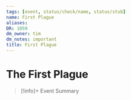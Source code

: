 ```yaml
---
tags: [event, status/check/name, status/stub]
name: First Plague
aliases:
DR: 1059
dm_owner: tim
dm_notes: important
title: First Plague
---
```

# The First Plague
>[!info]+ Event Summary
>



